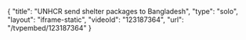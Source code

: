 {
    "title": "UNHCR send shelter packages to Bangladesh",
    "type": "solo",
    "layout": "iframe-static",
    "videoId": "123187364",
    "url": "\/tvpembed\/123187364"
}